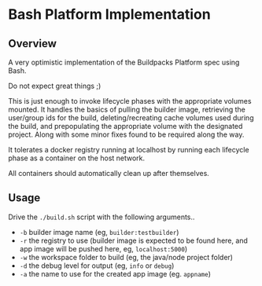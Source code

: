 # Bash Platform Implementation

## Overview
A very optimistic implementation of the Buildpacks Platform spec using Bash. 

Do not expect great things ;) 

This is just enough to invoke lifecycle phases with the appropriate volumes mounted. It handles the basics of pulling the builder image, retrieving the user/group ids for the build, deleting/recreating cache volumes used during the build, and prepopulating the appropriate volume with the designated project. Along with some minor fixes found to be required along the way. 

It tolerates a docker registry running at localhost by running each lifecycle phase as a container on the host network. 

All containers should automatically clean up after themselves. 

## Usage

Drive the `./build.sh` script with the following arguments.. 

- `-b` builder image name (eg, `builder:testbuilder`)
- `-r` the registry to use (builder image is expected to be found here, and app image will be pushed here, eg, `localhost:5000`)
- `-w` the workspace folder to build (eg, the java/node project folder)
- `-d` the debug level for output (eg, `info` or `debug`)
- `-a` the name to use for the created app image (eg. `appname`)


